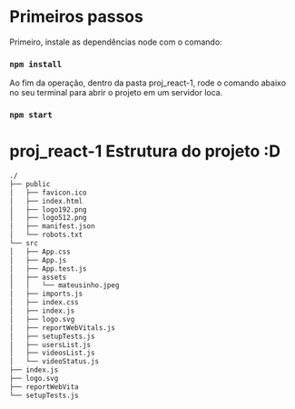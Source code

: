 # Primeiros passos
Primeiro, instale as dependências node com o comando: 
### `npm install`

Ao fim da operação, dentro da pasta proj_react-1, rode o comando abaixo no seu terminal para abrir o projeto em um servidor loca.

### `npm start`

# proj_react-1 Estrutura do projeto :D

~~~html
./
├── public
│   ├── favicon.ico
│   ├── index.html
│   ├── logo192.png
│   ├── logo512.png
│   ├── manifest.json
│   └── robots.txt
└── src
│   ├── App.css
│   ├── App.js
│   ├── App.test.js
│   ├── assets
│   │   └── mateusinho.jpeg
│   ├── imports.js
│   ├── index.css
│   ├── index.js
│   ├── logo.svg
│   ├── reportWebVitals.js
│   ├── setupTests.js
│   ├── usersList.js
│   ├── videosList.js
│   └── videoStatus.js
├── index.js
├── logo.svg
├── reportWebVita
└── setupTests.js
~~~
